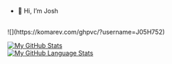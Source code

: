 - 👋 Hi, I’m Josh
<br>
![](https://komarev.com/ghpvc/?username=J05H752)

[![My GitHub Stats](https://github-readme-stats.vercel.app/api/?username=j05h752&count_private=true&theme=tokyonight&showicons=true)]()
<br>
[![My GitHub Language Stats](https://github-readme-stats.vercel.app/api/top-langs/?username=j05h752&langs_count=5&theme=tokyonight)]()
